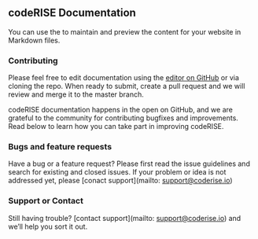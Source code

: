 ## codeRISE Documentation

You can use the  to maintain and preview the content for your website in Markdown files.

### Contributing

Please feel free to edit documentation using the [editor on GitHub](https://github.com/coderise-io/docs/edit/master/index.md) or via cloning the repo. When ready to submit, create a pull request and we will review and merge it to the master branch.

codeRISE documentation happens in the open on GitHub, and we are grateful to the community for contributing bugfixes and improvements. Read below to learn how you can take part in improving codeRISE.

### Bugs and feature requests

Have a bug or a feature request? Please first read the issue guidelines and search for existing and closed issues. If your problem or idea is not addressed yet, please [conact support](mailto: support@coderise.io)

### Support or Contact

Still having trouble? [contact support](mailto: support@coderise.io) and we’ll help you sort it out.
